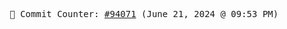 <p align="center">
    <samp>
        📮 Commit Counter: <a href="https://github.com/Javascript-void0/Javascript-void0/commits/main">#94071</a> (June 21, 2024 @ 09:53 PM)
    </samp>
</p>
